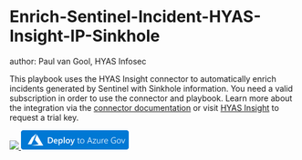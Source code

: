 # Enrich-Sentinel-Incident-HYAS-Insight-IP-Sinkhole
author: Paul van Gool, HYAS Infosec

This playbook uses the HYAS Insight connector to automatically enrich incidents generated by Sentinel with Sinkhole information. You need a valid subscription in order to use the connector and playbook. Learn more about the integration via the [connector documentation](https://docs.microsoft.com/en-us/connectors/hyasinsight/) or visit [HYAS Insight](https://www.hyas.com/contact) to request a trial key.

<a href="https://portal.azure.com/#create/Microsoft.Template/" target="_blank">
    <img src="https://aka.ms/deploytoazurebutton""/>
</a>
<a href="https://portal.azure.us/#create/Microsoft.Template/" target="_blank">
<img src="https://raw.githubusercontent.com/Azure/azure-quickstart-templates/master/1-CONTRIBUTION-GUIDE/images/deploytoazuregov.png"/>
</a>
